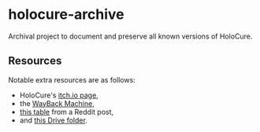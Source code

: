 # holocure-archive

Archival project to document and preserve all known versions of HoloCure.

## Resources

Notable extra resources are as follows:

- HoloCure's [itch.io page](https://kay-yu.itch.io/holocure),
- the [WayBack Machine](https://web.archive.org/web/20220515000000*/https://kay-yu.itch.io/holocure),
- [this table](https://www.reddit.com/r/holocure/comments/voo5f3/anyone_saved_old_game_versions/) from a Reddit post,
- and [this Drive folder](https://drive.google.com/drive/folders/1PuouVXOxCkzAaaYG4dmOv2xo_RNElN6t).
